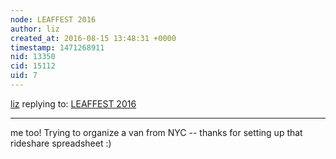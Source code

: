 ```yaml
---
node: LEAFFEST 2016
author: liz
created_at: 2016-08-15 13:48:31 +0000
timestamp: 1471268911
nid: 13350
cid: 15112
uid: 7
---
```




[liz](../profile/liz) replying to: [LEAFFEST 2016](../notes/cfastie/08-12-2016/leaffest-2016)

----
me too! Trying to organize a van from NYC -- thanks for setting up that rideshare spreadsheet :) 